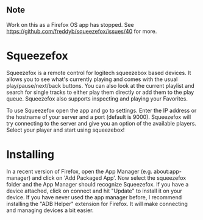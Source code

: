 ## Note
Work on this as a Firefox OS app has stopped. See https://github.com/freddyb/squeezefox/issues/40 for more.

# Squeezefox
Squeezefox is a remote control for logitech squeezebox based devices. It allows you to see what's currently playing and comes with the usual play/pause/next/back buttons. You can also look at the current playlist and search for single tracks to either play them directly or add them to the play queue. Squeezefox also supports inspecting and playing your Favorites.

To use Squeezefox open the app and go to settings. Enter the IP address or the hostname of your server and a port (default is 9000). Squeezefox will try connecting to the server and give you an option of the available players. Select your player and start using squeezebox!

# Installing
In a recent version of Firefox, open the App Manager (e.g. about:app-manager) and click on 'Add Packaged App'. Now select the squeezefox folder and the App Manager should recognize Squeezefox. If you have a device attached, click on connect and hit "Update" to install it on your device. If you have never used the app manager before, I recommend installing the "ADB Helper" extension for Firefox. It will make connecting and managing devices a bit easier.

